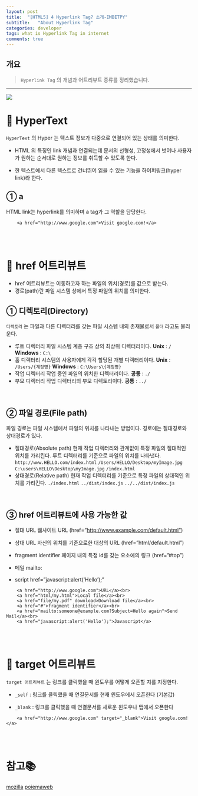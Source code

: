 ```yaml
---
layout: post
title:  "[HTML5] 4 Hyperlink Tag? 소개-IMBETPY"
subtitle:   "About Hyperlink Tag"
categories: developer
tags: what is Hyperlink Tag in internet
comments: true
---
```

## 개요
> `Hyperlink Tag` 의 개념과 어트리뷰트 종류를 정리했습니다.

---


![](https://images.velog.io/images/doomchit_3/post/509ca899-4c2f-40f4-996b-311628106415/image.png)

# 🧨 HyperText
`HyperText` 의 Hyper 는 텍스트 정보가 다중으로 연결되어 있는 상태를 의미한다.

- HTML 의 특징인 link 개념과 연결되는데 문서의 선형성, 고정성에서 벗어나 사용자가 원하는 순서대로 원하는 정보를 취득할 수 있도록 한다.

- 한 텍스트에서 다른 텍스트로 건너뛰어 읽을 수 있는 기능을 하이퍼링크(hyper link)라 한다.

## ① a

HTML link는 hyperlink를 의미하며 a tag가 그 역할을 담당한다.
```
    <a href="http://www.google.com">Visit google.com!</a>

```

<br/>
<br/>

# 🎁 href 어트리뷰트
- href 어트리뷰트는 이동하고자 하는 파일의 위치(경로)를 값으로 받는다.
- 경로(path)란 파일 시스템 상에서 특정 파일의 위치를 의미한다.

## ① 디렉토리(Directory)
`디렉토리` 는 파일과 다른 디렉터리를 갖는 파일 시스템 내의 존재물로서 `폴더` 라고도 불리운다.
- 루트 디렉터리
파일 시스템 계층 구조 상의 최상위 디렉터리이다.
**Unix** : `/`
**Windows** : `C:\`
- 홈 디렉터리
시스템의 사용자에게 각각 할당된 개별 디렉터리이다.
**Unix** : `/Users/{계정명}`
**Windows** : `C:\Users\{계정명}`
- 작업 디렉터리
작업 중인 파일의 위치한 디렉터리이다.
**공통** : `./`
- 부모 디렉터리
작업 디렉터리의 부모 디렉토리이다.
**공통** : `../`

<br/>

## ② 파일 경로(File path)
파일 경로는 파일 시스템에서 파일의 위치를 나타내는 방법이다. 경로에는 절대경로와 상대경로가 있다.
- 절대경로(Absolute path)
현재 작업 디렉터리와 관계없이 특정 파일의 절대적인 위치를 가리킨다. 루트 디렉터리를 기준으로 파일의 위치를 나타낸다.
`http://www.HELLO.com/index.html`
`/Users/HELLO/Desktop/myImage.jpg`
`C:\users\HELLO\Desktop\myImage.jpg`
`/index.html`
- 상대경로(Relative path)
현재 작업 디렉터리를 기준으로 특정 파일의 상대적인 위치를 가리킨다.
`./index.html`
`../dist/index.js`
`../../dist/index.js`

<br/>

## ③ href 어트리뷰트에 사용 가능한 값
- 절대 URL 
웹사이트 URL (href=”http://www.example.com/default.html”)

- 상대 URL 
자신의 위치를 기준으로한 대상의 URL (href=”html/default.html”)

- fragment identifier 
페이지 내의 특정 id를 갖는 요소에의 링크 (href=”#top”)

- 메일 
mailto:

- script 
href=”javascript:alert(‘Hello’);”

```
    <a href="http://www.google.com">URL</a><br>
    <a href="html/my.html">Local file</a><br>
    <a href="file/my.pdf" download>Download file</a><br>
    <a href="#">fragment identifier</a><br>
    <a href="mailto:someone@example.com?Subject=Hello again">Send Mail</a><br>
    <a href="javascript:alert('Hello');">Javascript</a>
```

<br/>
<br/>

# 🧶 target 어트리뷰트

`target 어트리뷰트` 는 링크를 클릭했을 때 윈도우를 어떻게 오픈할 지를 지정한다.

- `_self` : 링크를 클릭했을 때 연결문서를 현재 윈도우에서 오픈한다 (기본값)
	
- `_blank` : 링크를 클릭했을 때 연결문서를 새로운 윈도우나 탭에서 오픈한다

```
    <a href="http://www.google.com" target="_blank">Visit google.com!</a>

```

<br/>
<br/>

# 참고📚
[mozilla](https://developer.mozilla.org/ko/docs/Web/HTML)
[poiemaweb](https://poiemaweb.com/)